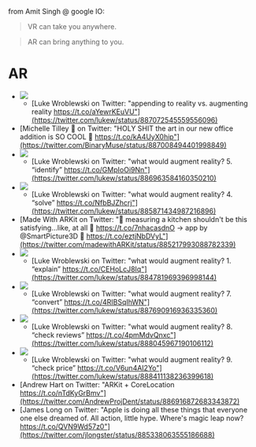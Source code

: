 from Amit Singh @ google IO:
> VR can take you anywhere.

> AR can bring anything to you.


# AR
- ![](https://pbs.twimg.com/media/DE-DxppUIAAfutQ.jpg)
  - [Luke Wroblewski on Twitter: "appending to reality vs. augmenting reality https://t.co/aYewrKEuVU"](https://twitter.com/lukew/status/887072545559556096)
- [Michelle Tilley 🌈 on Twitter: "HOLY SHIT the art in our new office addition is SO COOL 🎨 https://t.co/kA4UyX0hip"](https://twitter.com/BinaryMuse/status/887008494401998849)
- ![](https://pbs.twimg.com/media/DE8grNdV0AAse0l.jpg)
  - [Luke Wroblewski on Twitter: "what would augment reality? 5. “identify” https://t.co/GMpIoOi9Nn"](https://twitter.com/lukew/status/886963584160350210)
- ![](https://pbs.twimg.com/media/DEs_X0eVYAA1F0L.jpg)
  - [Luke Wroblewski on Twitter: "what would augment reality? 4. “solve” https://t.co/NfbBJZhcrj"](https://twitter.com/lukew/status/885871434987216896)
- [Made With ARKit on Twitter: "🤔 measuring a kitchen shouldn't be this satisfying...like, at all 🤔 https://t.co/7nhacasdnO → app by @SmartPicture3D 📏 https://t.co/eztjNbDVyL"](https://twitter.com/madewithARKit/status/885217993088782339)
- ![](https://pbs.twimg.com/media/DEdggmGUwAQrPX3.jpg)
  - [Luke Wroblewski on Twitter: "what would augment reality? 1. “explain” https://t.co/CEHoLcJ8Iq"](https://twitter.com/lukew/status/884781969396998144)
- ![](https://pbs.twimg.com/media/DFG2Lr7VwAARBkp.jpg)
  - [Luke Wroblewski on Twitter: "what would augment reality? 7. “convert” https://t.co/4RIBSqIhWN"](https://twitter.com/lukew/status/887690916936335360)
- ![](https://pbs.twimg.com/media/DFL5AtBUAAIUkVe.jpg)
  - [Luke Wroblewski on Twitter: "what would augment reality? 8. “check reviews” https://t.co/4pmMdvQnxc"](https://twitter.com/lukew/status/888045967190106112)
- ![](https://pbs.twimg.com/media/DFRFOAFV0AITdSb.jpg)
  - [Luke Wroblewski on Twitter: "what would augment reality? 9. “check price” https://t.co/V6un4AI2Yo"](https://twitter.com/lukew/status/888411138236399618)
- [Andrew Hart on Twitter: "ARKit + CoreLocation https://t.co/nTdKyGrBmv"](https://twitter.com/AndrewProjDent/status/886916872683343872)
- [James Long on Twitter: "Apple is doing all these things that everyone one else dreamed of. All action, little hype. Where's magic leap now? https://t.co/QVN9Wd57z0"](https://twitter.com/jlongster/status/885338063555186688)